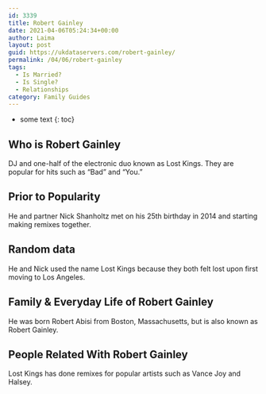 ```yaml
---
id: 3339
title: Robert Gainley
date: 2021-04-06T05:24:34+00:00
author: Laima
layout: post
guid: https://ukdataservers.com/robert-gainley/
permalink: /04/06/robert-gainley
tags:
  - Is Married?
  - Is Single?
  - Relationships
category: Family Guides
---
```


* some text
{: toc}


## Who is Robert Gainley
                  
                  
                  
DJ and one-half of the electronic duo known as Lost Kings. They are popular for hits such as &#8220;Bad&#8221; and &#8220;You.&#8221;
                  
              
            
              
            
                
                
                
## Prior to Popularity
                  
                  
                  
He and partner Nick Shanholtz met on his 25th birthday in 2014 and starting making remixes together.
                  
              
            
              
            
                
                
                
## Random data
                  
                  
                  
He and Nick used the name Lost Kings because they both felt lost upon first moving to Los Angeles.
                  
              
            
              
            
                
                
                
## Family & Everyday Life of Robert Gainley
                  
                  
                  
He was born Robert Abisi from Boston, Massachusetts, but is also known as Robert Gainley.
                  
              
            
              
            
                
                
                
## People Related With Robert Gainley
                  
                  
                  
Lost Kings has done remixes for popular artists such as Vance Joy and Halsey.
                  
              
            
              
            
                
              
            
              
              
            
            
              
            
          
          
          